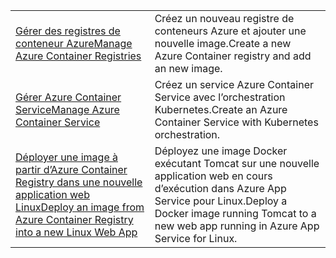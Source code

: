 |  |  |
|---------|---------|
| <span data-ttu-id="7b20e-101">[Gérer des registres de conteneur Azure][1]</span><span class="sxs-lookup"><span data-stu-id="7b20e-101">[Manage Azure Container Registries][1]</span></span> | <span data-ttu-id="7b20e-102">Créez un nouveau registre de conteneurs Azure et ajouter une nouvelle image.</span><span class="sxs-lookup"><span data-stu-id="7b20e-102">Create a new Azure Container registry and add an new image.</span></span> | 
| <span data-ttu-id="7b20e-103">[Gérer Azure Container Service][2]</span><span class="sxs-lookup"><span data-stu-id="7b20e-103">[Manage Azure Container Service][2]</span></span> | <span data-ttu-id="7b20e-104">Créez un service Azure Container Service avec l’orchestration Kubernetes.</span><span class="sxs-lookup"><span data-stu-id="7b20e-104">Create an Azure Container Service with Kubernetes orchestration.</span></span> | 
| <span data-ttu-id="7b20e-105">[Déployer une image à partir d’Azure Container Registry dans une nouvelle application web Linux][3]</span><span class="sxs-lookup"><span data-stu-id="7b20e-105">[Deploy an image from Azure Container Registry into a new Linux Web App][3]</span></span> | <span data-ttu-id="7b20e-106">Déployez une image Docker exécutant Tomcat sur une nouvelle application web en cours d’exécution dans Azure App Service pour Linux.</span><span class="sxs-lookup"><span data-stu-id="7b20e-106">Deploy a Docker image running Tomcat to a new web app running in Azure App Service for Linux.</span></span> | 

[1]: https://azure.microsoft.com/resources/samples/acr-java-manage-azure-container-registry/
[2]: https://azure.microsoft.com/resources/samples/acs-java-manage-azure-container-service/
[3]: https://azure.microsoft.com/resources/samples/app-service-java-deploy-image-from-acr-to-linux/
